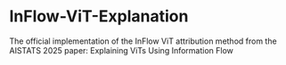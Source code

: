 # InFlow-ViT-Explanation
The official implementation of the InFlow ViT attribution method from the AISTATS 2025 paper: Explaining ViTs Using Information Flow
